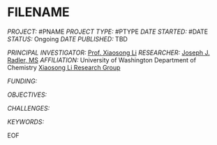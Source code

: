# FILENAME
*PROJECT:*                      #PNAME
*PROJECT TYPE:*                 #PTYPE
*DATE STARTED:*                 #DATE
*STATUS:*                       Ongoing
*DATE PUBLISHED:*               TBD

*PRINCIPAL INVESTIGATOR:*       [Prof. Xiaosong Li](http://depts.washington.edu/ligroup/people/xiaosong-li/)
*RESEARCHER:*                   [Joseph J. Radler, MS](http://depts.washington.edu/ligroup/people/joseph-radler/)
*AFFILIATION:*                  University of Washington
                                Department of Chemistry
                                [Xiaosong Li Research Group](http://depts.washington.edu/ligroup/)


*FUNDING:*



*OBJECTIVES:*



*CHALLENGES:*



*KEYWORDS:*


EOF


